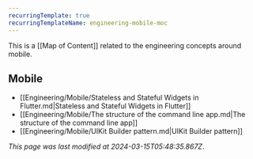 ```yaml
---
recurringTemplate: true
recurringTemplateName: engineering-mobile-moc
---
```


This is a [[Map of Content]] related to the engineering concepts around mobile.

## Mobile

- [[Engineering/Mobile/Stateless and Stateful Widgets in Flutter.md|Stateless and Stateful Widgets in Flutter]]
- [[Engineering/Mobile/The structure of the command line app.md|The structure of the command line app]]
- [[Engineering/Mobile/UIKit Builder pattern.md|UIKit Builder pattern]]


*This page was last modified at 2024-03-15T05:48:35.867Z*.
